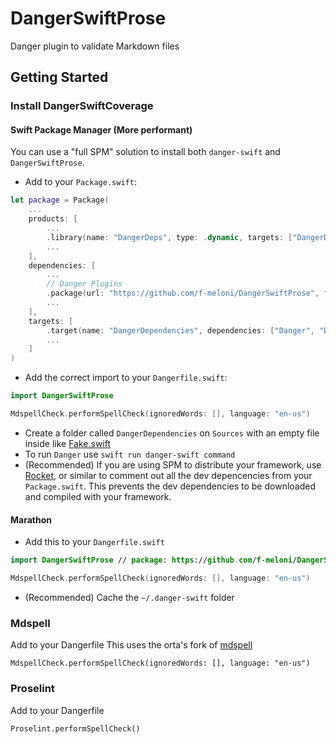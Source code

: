 # DangerSwiftProse

Danger plugin to validate Markdown files

## Getting Started

### Install DangerSwiftCoverage
#### Swift Package Manager (More performant)
You can use a "full SPM" solution to install both `danger-swift` and `DangerSwiftProse`.

- Add to your `Package.swift`:

```swift
let package = Package(
    ...
    products: [
        ...
        .library(name: "DangerDeps", type: .dynamic, targets: ["DangerDependencies"]), // dev
        ...
    ],
    dependencies: [
        ...
        // Danger Plugins
        .package(url: "https://github.com/f-meloni/DangerSwiftProse", from: "0.1.0") // dev
        ...
    ],
    targets: [
        .target(name: "DangerDependencies", dependencies: ["Danger", "DangerSwiftProse"]), // dev
        ...
    ]
)
```

- Add the correct import to your `Dangerfile.swift`:
```swift
import DangerSwiftProse

MdspellCheck.performSpellCheck(ignoredWords: [], language: "en-us")
```

- Create a folder called `DangerDependencies` on `Sources` with an empty file inside like [Fake.swift](Sources/DangerDependencies/Fake.swift)
- To run `Danger` use `swift run danger-swift command`
- (Recommended) If you are using SPM to distribute your framework, use [Rocket](https://github.com/f-meloni/Rocket), or similar to comment out all the dev depencencies from your `Package.swift`.
This prevents the dev dependencies to be downloaded and compiled with your framework.

#### Marathon
- Add this to your `Dangerfile.swift`

```swift
import DangerSwiftProse // package: https://github.com/f-meloni/DangerSwiftProse

MdspellCheck.performSpellCheck(ignoredWords: [], language: "en-us")
```

- (Recommended) Cache the `~/.danger-swift` folder

### Mdspell

Add to your Dangerfile
This uses the orta's fork of [mdspell](https://github.com/orta/node-markdown-spellcheck)

```
MdspellCheck.performSpellCheck(ignoredWords: [], language: "en-us")
```
### Proselint

Add to your Dangerfile

```
Proselint.performSpellCheck()
```


